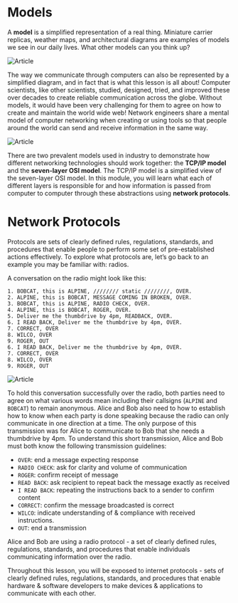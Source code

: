 # Models

A **model** is a simplified representation of a real thing. Miniature carrier  replicas, weather maps, and architectural diagrams are examples of models we see in our daily lives. What other models can you think up?

![Article](https://github.com/Project-Reclass/toynet-content/raw/main/data/lecture/7002/models.png)

The way we communicate through computers can also be represented by a simplified diagram, and in fact that is what this lesson is all about! Computer scientists, like other scientists, studied, designed, tried, and improved these over decades to create reliable communication across the globe. Without models, it would have been very challenging for them to agree on how to create and maintain the world wide web! Network engineers share a mental model of computer networking when creating or using tools so that people around the world can send and receive information in the same way.

![Article](https://github.com/Project-Reclass/toynet-content/raw/main/data/lecture/7002/osi-model.png)

There are two prevalent models used in industry to demonstrate how different networking technologies should work together: the **TCP/IP model** and the **seven-layer OSI model**. The TCP/IP model is a simplified view of the seven-layer OSI model. In this module, you will learn what each of different layers is responsible for and how information is passed from computer to computer through these abstractions using **network protocols**.

# Network Protocols

Protocols are sets of clearly defined rules, regulations, standards, and procedures that enable  people to perform some set of pre-established actions effectively. To explore what protocols are, let’s go back to an example you may be familiar with: radios. 

A conversation on the radio might look like this:

```
1. BOBCAT, this is ALPINE, //////// static ////////, OVER.
2. ALPINE, this is BOBCAT, MESSAGE COMING IN BROKEN, OVER.
3. BOBCAT, this is ALPINE, RADIO CHECK, OVER.
4. ALPINE, this is BOBCAT, ROGER, OVER.
5. Deliver me the thumbdrive by 4pm, READBACK, OVER.
6. I READ BACK, Deliver me the thumbdrive by 4pm, OVER.
7. CORRECT, OVER
8. WILCO, OVER
9. ROGER, OUT
6. I READ BACK, Deliver me the thumbdrive by 4pm, OVER.
7. CORRECT, OVER
8. WILCO, OVER
9. ROGER, OUT
```

![Article](https://github.com/Project-Reclass/toynet-content/raw/main/data/lecture/7002/radio.gif)

To hold this conversation successfully over the radio, both parties need to agree on what various words mean including their callsigns (`ALPINE` and `BOBCAT`) to remain anonymous. Alice and Bob also need to how to establish how to know when each party is done speaking because the radio can only communicate in one direction at a time. The only purpose of this transmission was for Alice to communicate to Bob that she needs a thumbdrive by 4pm. To understand this short transmission, Alice and Bob must both know the following transmission guidelines: 

- `OVER`: end a message expecting response
- `RADIO CHECK`: ask for clarity and volume of communication
- `ROGER`: confirm receipt of message
- `READ BACK`: ask recipient to repeat back the message exactly as received
- `I READ BACK`: repeating the instructions back to a sender to confirm content
- `CORRECT`: confirm the message broadcasted is correct
- `WILCO`: indicate understanding of & compliance with received instructions.
- `OUT`: end a transmission

Alice and Bob are using a radio protocol - a set of clearly defined rules, regulations, standards, and procedures that enable individuals communicating information over the radio.

Throughout this lesson, you will be exposed to internet protocols - sets of clearly defined rules, regulations, standards, and procedures that enable hardware & software developers to make devices & applications to communicate with each other.
